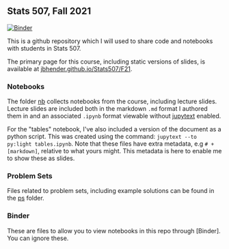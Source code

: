 ## Stats 507, Fall 2021

[![Binder](https://mybinder.org/badge_logo.svg)](https://mybinder.org/v2/gh/jbhender/Stats507_F21/HEAD)

This is a github repository which I will used to share code
and notebooks with students in Stats 507.

The primary page for this course, including static versions of slides, is available at
[jbhender.github.io/Stats507/F21](jbhender.github.io/Stats507/F21).

### Notebooks

The folder [nb](./nb) collects notebooks from the course, including lecture slides.
Lecture slides are included both in the markdown `.md` format I authored them in and
an associated `.ipynb` format viewable without [jupytext][jupy] enabled.

For the "tables" notebook, I've also included a version of the document
as a python script. This was created using the command:
`jupytext --to py:light tables.ipynb`.  Note that these files have
extra metadata, e.g `# + [markdown]`, relative to what yours might.
This metadata is here to enable me to show these as slides. 

[jupy]: https://jupytext.readthedocs.io/en/latest/index.html

### Problem Sets

Files related to problem sets, including example solutions can be found
in the [ps](./ps) folder.

### Binder

These are files to allow you to view notebooks in this repo through 
[Binder].  You can ignore these.

